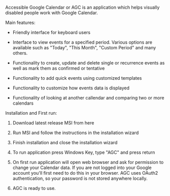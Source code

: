Accessible Google Calendar or AGC is an application which helps visually disabled people work with Google Calendar.

Main features:

* Friendly interface for keyboard users

* Interface to view events for a specified period. 
  Various options are available such as "Today", "This Month", "Custom Period" and many others.
  
* Functionality to create, update and delete single or recurrence events as well as mark them as confirmed or tentative

* Functionality to add quick events using customized templates

* Functionality to customize how events data is displayed

* Functionality of looking at another callendar and comparing two or more calendars


Installation and First run:

1) Download latest release MSI from here

2) Run MSI and follow the instructions in the installation wizard

3) Finish installation and close the installation wizard

4) To run application press Windows Key, type "AGC" and press return

5) On first run application will open web browser and ask for permission to change your Calendar data. 
   If you are not logged into your Google account you'll first need to do this in your browser. 
   AGC uses OAuth2 authentication, so your password is not stored anywhere locally.
   
6) AGC is ready to use.
